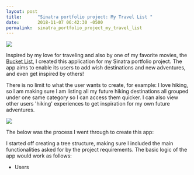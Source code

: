```yaml
---
layout: post
title:      "Sinatra portfolio project: My Travel List "
date:       2018-11-07 06:42:30 -0500
permalink:  sinatra_portfolio_project_my_travel_list
---
```


![](https://www.travelbook.de/data/uploads/2018/09/gettyimages-166276068-1_1536930311-1040x690.jpg)

Inspired by my love for traveling and also by one of my favorite movies, the [Bucket List](https://www.youtube.com/watch?v=vc3mkG21ob4), I created this application for my Sinatra portfolio project. The app aims to enable its users to add wish destinations and new adventures, and even get inspired by others!

There is no limit to what the user wants to create, for example: I love hiking, so I am making sure I am listing all my future hiking destinations all grouped under one same category so I can access them quicker. I can also view other users 'hiking' experiences to get inspiration for my own future adventures. 

![](https://goo.gl/images/oTcY7Y)

The below was the process I went through to create this app: 

I started off creating a tree structure, making sure I included the main functionalities asked for by the project requirements. The basic logic of the app would work as follows: 
* Users



